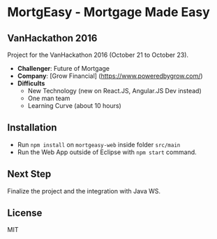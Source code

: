 # MortgEasy - Mortgage Made Easy

## VanHackathon 2016

Project for the VanHackathon 2016 (October 21 to October 23).

- **Challenger**: Future of Mortgage
- **Company**: [Grow Financial] (https://www.poweredbygrow.com/)
- **Difficults**
  - New Technology (new on React.JS, Angular.JS Dev instead)
  - One man team
  - Learning Curve (about 10 hours)

## Installation

- Run ```npm install``` on ```mortgeasy-web``` inside folder ```src/main```
- Run the Web App outside of Eclipse with ```npm start``` command.

## Next Step

Finalize the project and the integration with Java WS.

## License

MIT
